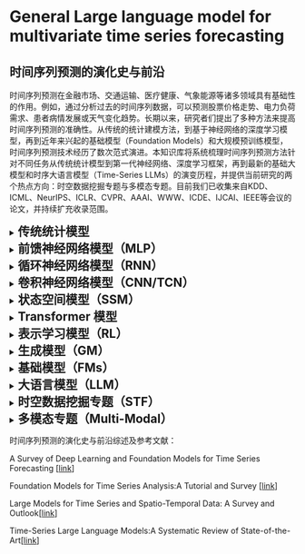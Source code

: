 # General Large language model for multivariate time series forecasting

## 时间序列预测的演化史与前沿
时间序列预测在金融市场、交通运输、医疗健康、气象能源等诸多领域具有基础性的作用。例如，通过分析过去的时间序列数据，可以预测股票价格走势、电力负荷需求、患者病情发展或天气变化趋势。长期以来，研究者们提出了多种方法来提高时间序列预测的准确性。从传统的统计建模方法，到基于神经网络的深度学习模型，再到近年来兴起的基础模型（Foundation Models）和大规模预训练模型，时间序列预测技术经历了数次范式演进。本知识库将系统梳理时间序列预测方法针对不同任务从传统统计模型到第一代神经网络、深度学习框架，再到最新的基础大模型和时序大语言模型（Time-Series LLMs）的演变历程，并提供当前研究的两个热点方向：时空数据挖掘专题与多模态专题。目前我们已收集来自KDD、ICML、NeurIPS、ICLR、CVPR、AAAI、WWW、ICDE、IJCAI、IEEE等会议的论文，并持续扩充收录范围。

<details><summary><h2 style="display: inline;"> 传统统计模型 </h2></summary>
传统统计模型主要依赖于统计模型和信号处理方法。这类方法注重利用时间序列的统计规律和结构特点，通过捕捉序列的自相关和季节周期性模式，能够在许多单变量或多变量预测场景下取得稳健的结果。典型的方法包括：季节-趋势分解（将序列分解为趋势、季节和残差成分）、滑动平均和指数平滑（如霍尔特-温特斯三重指数平滑）用于平滑和短期预测、以及各种自回归模型，例如VAR（向量自回归模型），ARIMA（自回归积分滑动平均模型）及其扩展形式SARIMA（季节性ARIMA）等。

预测与分类任务（Forecasting or Classification）
Date|Method|Type|Conference/Journal|Paper Title and Paper Interpretation|Code
-----|----|-----|-----|-----|-----

异常检测任务（Anomaly Detection）
Date|Method|Type|Conference/Journal|Paper Title and Paper Interpretation|Code
-----|----|-----|-----|-----|-----

时序插值与修复任务（Imputation/Recovery）
Date|Method|Type|Conference/Journal|Paper Title and Paper Interpretation|Code
-----|----|-----|-----|-----|-----

</details>

<details><summary><h2 style="display: inline;"> 前馈神经网络模型（MLP） </h2></summary>

预测与分类任务（Forecasting or Classification）
Date|Method|Type|Conference/Journal|Paper Title and Paper Interpretation|Code
-----|----|-----|-----|-----|-----

异常检测任务（Anomaly Detection）
Date|Method|Type|Conference/Journal|Paper Title and Paper Interpretation|Code
-----|----|-----|-----|-----|-----

时序插值与修复任务（Imputation/Recovery）
Date|Method|Type|Conference/Journal|Paper Title and Paper Interpretation|Code
-----|----|-----|-----|-----|-----

</details>

<details><summary><h2 style="display: inline;"> 循环神经网络模型（RNN）</h2></summary>
循环神经网络模型（RNN）通过隐藏状态的循环连接，可以将历史信息编码到隐藏状态中，从而在任意长的序列上累积记忆。典型的方法包括：长短期记忆网络（LSTM）和门控循环单元（GRU）等。

预测与分类任务（Forecasting or Classification）
Date|Method|Type|Conference/Journal|Paper Title and Paper Interpretation|Code
-----|----|-----|-----|-----|-----

异常检测任务（Anomaly Detection）
Date|Method|Type|Conference/Journal|Paper Title and Paper Interpretation|Code
-----|----|-----|-----|-----|-----

时序插值与修复任务（Imputation/Recovery）
Date|Method|Type|Conference/Journal|Paper Title and Paper Interpretation|Code
-----|----|-----|-----|-----|-----

</details>

<details><summary><h2 style="display: inline;"> 卷积神经网络模型（CNN/TCN） </h2></summary>
卷积神经网络模型（CNN/TCN）同样被用于时间序列建模。传统CNN通过滑动卷积核可以提取序列中的局部模式，一定程度上捕获短期依赖关系。而时间卷积网络（TCN）在CNN基础上引入因果卷积（保证卷积时刻不窥视未来信息）和扩张卷积（Dilated CNN，可扩展感受野以覆盖较长历史）以及残差连接，从而能够在无递归的情况下建模长期依赖。典型的方法包括：卷积神经网络（CNN）、时间卷积网络（TCN）等。

预测与分类任务（Forecasting or Classification）
Date|Method|Type|Conference/Journal|Paper Title and Paper Interpretation|Code
-----|----|-----|-----|-----|-----

异常检测任务（Anomaly Detection）
Date|Method|Type|Conference/Journal|Paper Title and Paper Interpretation|Code
-----|----|-----|-----|-----|-----

时序插值与修复任务（Imputation/Recovery）
Date|Method|Type|Conference/Journal|Paper Title and Paper Interpretation|Code
-----|----|-----|-----|-----|-----

</details>

<details><summary><h2 style="display: inline;"> 状态空间模型（SSM） </h2></summary>

预测与分类任务（Forecasting or Classification）
Date|Method|Type|Conference/Journal|Paper Title and Paper Interpretation|Code
-----|----|-----|-----|-----|-----

异常检测任务（Anomaly Detection）
Date|Method|Type|Conference/Journal|Paper Title and Paper Interpretation|Code
-----|----|-----|-----|-----|-----

时序插值与修复任务（Imputation/Recovery）
Date|Method|Type|Conference/Journal|Paper Title and Paper Interpretation|Code
-----|----|-----|-----|-----|-----

</details>

<details><summary><h2 style="display: inline;"> Transformer 模型 </h2></summary>
Transformer模型是一种完全基于注意力而摒弃循环结构的Seq2Seq架构。Transformer由多个编码和解码层堆叠而成，每一层主要包含自注意力（Self-Attention）和前馈网络两部分，并通过残差连接和归一化保证稳定训练。典型的方法包括：Informer、FEDformer、Autoformer等等

预测与分类任务（Forecasting or Classification）
Date|Method|Type|Conference/Journal|Paper Title and Paper Interpretation|Code
-----|----|-----|-----|-----|-----

异常检测任务（Anomaly Detection）
Date|Method|Type|Conference/Journal|Paper Title and Paper Interpretation|Code
-----|----|-----|-----|-----|-----

时序插值与修复任务（Imputation/Recovery）
Date|Method|Type|Conference/Journal|Paper Title and Paper Interpretation|Code
-----|----|-----|-----|-----|-----

</details>

<details><summary><h2 style="display: inline;"> 表示学习模型（RL） </h2></summary>

预测与分类任务（Forecasting or Classification）
Date|Method|Type|Conference/Journal|Paper Title and Paper Interpretation|Code
-----|----|-----|-----|-----|-----

异常检测任务（Anomaly Detection）
Date|Method|Type|Conference/Journal|Paper Title and Paper Interpretation|Code
-----|----|-----|-----|-----|-----

时序插值与修复任务（Imputation/Recovery）
Date|Method|Type|Conference/Journal|Paper Title and Paper Interpretation|Code
-----|----|-----|-----|-----|-----

</details>

<details><summary><h2 style="display: inline;"> 生成模型（GM） </h2></summary>

预测与分类任务（Forecasting or Classification）
Date|Method|Type|Conference/Journal|Paper Title and Paper Interpretation|Code
-----|----|-----|-----|-----|-----

异常检测任务（Anomaly Detection）
Date|Method|Type|Conference/Journal|Paper Title and Paper Interpretation|Code
-----|----|-----|-----|-----|-----

时序插值与修复任务（Imputation/Recovery）
Date|Method|Type|Conference/Journal|Paper Title and Paper Interpretation|Code
-----|----|-----|-----|-----|-----

</details>

<details><summary><h2 style="display: inline;"> 基础模型（FMs） </h2></summary>
基础模型通常指在海量数据上训练的、具有通用能力的大规模深度模型，例如NLP领域的GPT系列、BERT等语言模型，或CV领域的ViT、CLIP等视觉模型。其显著特点是在预训练阶段学到了广泛的特征表示和知识，可通过微调或提示学习等方式快速适配下游任务。时间序列基础模型（TSFMs）指专门面向时间序列数据训练的大模型。类似于NLP中的预训练语言模型，TSFMs旨在跨领域地学习通用的时序模式，从而可以一次训练服务于多种下游时序任务。理想情况下，TSFM经过大规模预训练后，能够掌握各种序列的共性模式，然后通过少量新数据微调或甚至直接零样本应用，在特定任务上取得优异表现。典型的主流方法包括：TimeGPT、TimeMoE、TimesFM等

预测与分类任务（Forecasting or Classification）
Date|Method|Type|Conference/Journal|Paper Title and Paper Interpretation|Code
-----|----|-----|-----|-----|-----

异常检测任务（Anomaly Detection）
Date|Method|Type|Conference/Journal|Paper Title and Paper Interpretation|Code
-----|----|-----|-----|-----|-----

时序插值与修复任务（Imputation/Recovery）
Date|Method|Type|Conference/Journal|Paper Title and Paper Interpretation|Code
-----|----|-----|-----|-----|-----

</details>

<details><summary><h2 style="display: inline;"> 大语言模型（LLM） </h2></summary>
当前在“时间序列大模型”方向，大致有两类研究思路：其一是面向特定领域的大规模预训练模型，其二是将通用大语言模型（LLM）适配到时间序列任务。第一类包括一些领域时间序列基础模型的探索。第二类思路是将已有的大语言模型用于时间序列分析。其中一种方法是提示学习（Prompting）：即将时间序列数据转化为一定格式的文本或离散符号串，作为提示输入通用LLM，让其完成续写或分类任务。另一类方法是微调大语言模型用于时序任务。典型的主流方法包括：Time-LLM、AnomalyLLM等。

预测与分类任务（Forecasting or Classification
Date|Method|Type|Conference/Journal|Paper Title and Paper Interpretation|Code
-----|----|-----|-----|-----|-----

异常检测任务（Anomaly Detection）
Date|Method|Type|Conference/Journal|Paper Title and Paper Interpretation|Code
-----|----|-----|-----|-----|-----
| 01-24 | [AnomalyLLM](https://arxiv.org/pdf/2401.15123) | ![multivariate time series forecasting](https://img.shields.io/badge/-Multivariate-red)异常检测|IJCAI 2024|Large Language Model Guided Knowledge Distillation for Time Series Anomaly Detection| None |

时序插值与修复任务（Imputation/Recovery）
Date|Method|Type|Conference/Journal|Paper Title and Paper Interpretation|Code
-----|----|-----|-----|-----|-----

</details>

<details><summary><h2 style="display: inline;"> 时空数据挖掘专题（STF） </h2></summary>
现实世界的许多时间序列数据带有空间或拓扑结构信息，例如交通流量数据依赖于道路网络拓扑、疫情数据涉及地区之间的传播关系、气象数据有地理空间相关性等。这催生了时空数据挖掘领域的方法研究，即同时建模时间和空间两个维度的依赖关系。图神经网络（GNN）作为近年兴起的处理图结构数据的深度学习模型，被广泛应用于时空预测问题。通过构造节点表示时序变量、边表示变量间关系的时空图，可以将时间序列预测转化为图上的信号演进建模。GNN善于刻画空间上的相关性（如邻近区域流量的关联），而时间维度的依赖则常通过与RNN、CNN或Transformer等时间模型相结合来处理。典型的主流方法包括：DCRNN、Graph WaveNet等。

预测与分类任务（Forecasting or Classification）
Date|Method|Type|Conference/Journal|Paper Title and Paper Interpretation|Code
-----|----|-----|-----|-----|-----

异常检测任务（Anomaly Detection）
Date|Method|Type|Conference/Journal|Paper Title and Paper Interpretation|Code
-----|----|-----|-----|-----|-----

时序插值与修复任务（Imputation/Recovery）
Date|Method|Type|Conference/Journal|Paper Title and Paper Interpretation|Code
-----|----|-----|-----|-----|-----

</details>

<details><summary><h2 style="display: inline;"> 多模态专题（Multi-Modal） </h2></summary>

预测与分类任务（Forecasting or Classification）
Date|Method|Type|Conference/Journal|Paper Title and Paper Interpretation|Code
-----|----|-----|-----|-----|-----

异常检测任务（Anomaly Detection）
Date|Method|Type|Conference/Journal|Paper Title and Paper Interpretation|Code
-----|----|-----|-----|-----|-----

时序插值与修复任务（Imputation/Recovery）
Date|Method|Type|Conference/Journal|Paper Title and Paper Interpretation|Code
-----|----|-----|-----|-----|-----

</details>

时间序列预测的演化史与前沿综述及参考文献：

A Survey of Deep Learning and Foundation Models for Time Series Forecasting [[link](https://doi.org/10.1145/nnnnnnn.nnnnnnn)]

Foundation Models for Time Series Analysis:A Tutorial and Survey [[link](https://doi.org/10.1145/3637528.3671451)]

Large Models for Time Series and Spatio-Temporal Data: A Survey and Outlook[[link](https://arxiv.org/abs/2310.10196)]

Time-Series Large Language Models:A Systematic Review of State-of-the-Art[[link](https://ieeexplore.ieee.org/iel8/6287639/6514899/10856008.pdf)]
